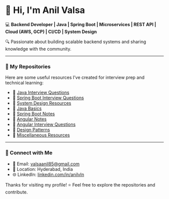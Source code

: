 # 👋 Hi, I'm Anil Valsa

💻 **Backend Developer | Java | Spring Boot | Microservices | REST API | Cloud (AWS, GCP) | CI/CD | System Design**

🔍 Passionate about building scalable backend systems and sharing knowledge with the community.

---

### 📘 My Repositories

Here are some useful resources I’ve created for interview prep and technical learning:

- 🔹 [Java Interview Questions](https://github.com/anilvln/Java-Interview-Questions)
- 🔹 [Spring Boot Interview Questions](https://github.com/anilvln/spring-boot-interview-questions)
- 🔹 [System Design Resources](https://github.com/anilvln/system-design-resources)
- 🔹 [Java Basics](https://github.com/anilvln/java-basics)
- 🔹 [Spring Boot Notes](https://github.com/anilvln/spring-boot-notes)
- 🔹 [Angular Notes](https://github.com/anilvln/angular-notes)
- 🔹 [Angular Interview Questions](https://github.com/anilvln/angular-interview-questions)
- 🔹 [Design Patterns](https://github.com/anilvln/design-patterns)
- 🔹 [Miscellaneous Resources](https://github.com/anilvln/misc)

---

### 🔗 Connect with Me
- 📧 Email: valsaanil85@gmail.com
- 📍 Location: Hyderabad, India
- 🌐 LinkedIn: [linkedin.com/in/anilvln](https://linkedin.com/in/anilvln)

Thanks for visiting my profile! ⭐️ Feel free to explore the repositories and contribute.
